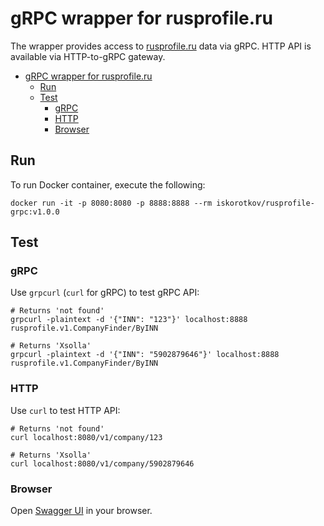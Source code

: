 # gRPC wrapper for rusprofile.ru

The wrapper provides access to [rusprofile.ru](https://www.rusprofile.ru/) data via gRPC. HTTP API is available via HTTP-to-gRPC gateway.

- [gRPC wrapper for rusprofile.ru](#grpc-wrapper-for-rusprofileru)
  - [Run](#run)
  - [Test](#test)
    - [gRPC](#grpc)
    - [HTTP](#http)
    - [Browser](#browser)

## Run

To run Docker container, execute the following:

```shell
docker run -it -p 8080:8080 -p 8888:8888 --rm iskorotkov/rusprofile-grpc:v1.0.0
```

## Test

### gRPC

Use `grpcurl` (`curl` for gRPC) to test gRPC API:

```shell
# Returns 'not found'
grpcurl -plaintext -d '{"INN": "123"}' localhost:8888 rusprofile.v1.CompanyFinder/ByINN

# Returns 'Xsolla'
grpcurl -plaintext -d '{"INN": "5902879646"}' localhost:8888 rusprofile.v1.CompanyFinder/ByINN
```

### HTTP

Use `curl` to test HTTP API:

```shell
# Returns 'not found'
curl localhost:8080/v1/company/123

# Returns 'Xsolla'
curl localhost:8080/v1/company/5902879646
```

### Browser

Open [Swagger UI](http://localhost:8080/swagger-ui/) in your browser.
